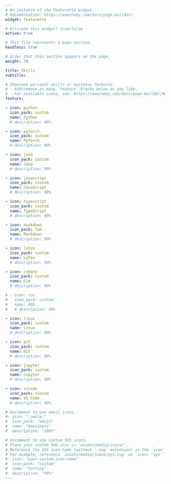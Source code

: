 ```yaml
---
# An instance of the Featurette widget.
# Documentation: https://wowchemy.com/docs/page-builder/
widget: featurette

# Activate this widget? true/false
active: true

# This file represents a page section.
headless: true

# Order that this section appears on the page.
weight: 70

title: Skills
subtitle: 

# Showcase personal skills or business features.
# - Add/remove as many `feature` blocks below as you like.
# - For available icons, see: https://wowchemy.com/docs/page-builder/#icons
feature:

- icon: python
  icon_pack: custom
  name: Python
  # description: 90%

- icon: pytorch
  icon_pack: custom
  name: PyTorch
  # description: 90%

- icon: java
  icon_pack: custom
  name: Java
  # description: 90%

- icon: javascript
  icon_pack: custom
  name: JavaScript
  # description: 90%

- icon: typescript
  icon_pack: custom
  name: TypeScript
  # description: 90%

- icon: markdown
  icon_pack: fab
  name: Markdown
  # description: 90%

- icon: latex
  icon_pack: custom
  name: LaTex
  # description: 90%

- icon: csharp
  icon_pack: custom
  name: C\#
  # description: 90%

# - icon: ros
#   icon_pack: custom
#   name: ROS
#   # description: 90%

- icon: linux
  icon_pack: custom
  name: Linux
  # description: 90%

- icon: git
  icon_pack: custom
  name: Git
  # description: 90%

- icon: jupyter
  icon_pack: custom
  name: Jupyter
  # description: 90%

- icon: vscode
  icon_pack: custom
  name: VS Code
  # description: 90%

# Uncomment to use emoji icons.
#- icon: ":smile:"
#  icon_pack: "emoji"
#  name: "Emojiness"
#  description: "100%"  

# Uncomment to use custom SVG icons.
# Place your custom SVG icon in `assets/media/icons/`.
# Reference the SVG icon name (without `.svg` extension) in the `icon` field.
# For example, reference `assets/media/icons/xyz.svg` as `icon: 'xyz'`
#- icon: "your-custom-icon-name"
#  icon_pack: "custom"
#  name: "Surfing"
#  description: "90%"
---
```

